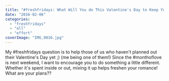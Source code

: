 ```yaml
---
title: "#freshfridays: What Will You do This Valentine's Day to Keep Your Marriage Fresh?"
date: "2016-02-06"
categories: 
  - "freshfridays"
  - "all"
  - "effort"
coverImage: "IMG_0016.jpg"
---
```


My #freshfridays question is to help those of us who haven't planned out their Valentine's Day yet ;) (me being one of them!) Since the #monthoflove is next weekend, I want to encourage you to do something a little different. Whether it's spent inside or out, mixing it up helps freshen your romance! What are your plans??
